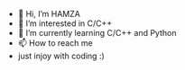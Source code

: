 - 👋 Hi, I’m HAMZA
- 👀 I’m interested in C/C++
- 🌱 I’m currently learning C/C++ and Python
- 📫 How to reach me
- just injoy with coding :)
